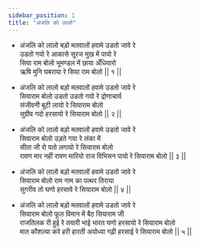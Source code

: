 ```yaml
---
sidebar_position: 1
title: "अंजलि को लालो"
---
```


- अंजलि को लालो बड़ो मतवालों हवामे उडतो जावे रे <br/>
  उडतो गयो रे आकासे सूरज मुख में पायो रे <br/>
  सिया राम बोलो भूमण्डल में छाया अँधियारो <br/>
  ऋषि मुनि घबराया रे सिया राम बोलो || १ ||

- अंजलि को लालो बड़ो मतवालों हवामे उडतो जावे रे <br/>
  सियाराम बोलो उडतो उडतो गयो रे द्रोणाचार्य <br/>
  संजीवनी बूटी लायो रे सियाराम बोलो <br/>
  सुग्रीव गदो हरसायो रे सियाराम बोलो || २ ||

- अंजलि को लालो बड़ो मतवालों हवामे उडतो जावे रे <br/>
  सियाराम बोलो उड़ते गया रे लंका में <br/>
  सीता जी रो पतो लगायो रे सियाराम बोलो <br/>
  रावण मार नहीं रावण मारियो राज विभिसन पायो रे सियाराम बोलो || ३ ||

- अंजलि को लालो बड़ो मतवालों हवामे उडतो जावे रे <br/>
  सियाराम बोलो राम नाम का पत्थर तिराया <br/>
  सुगरीव तो घणो हरसावे रे सियाराम बोलो || ४ ||

- अंजलि को लालो बड़ो मतवालों हवामे उडतो जावे रे <br/>
  सियाराम बोलो फूल विमान में बैठ सियाराम जी <br/>
  राजतिलक री हुई रे तयारी भाई भारत घणो हरसायो रे सियाराम बोलो <br/>
  मात कौशल्या करे हरी हारती अयोध्या गढ़ी हरसाई रे सियाराम बोलो || ५ ||
